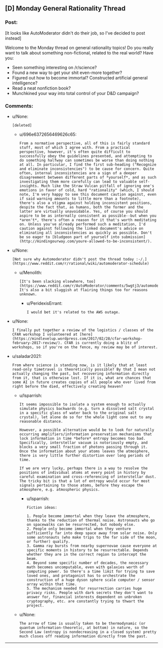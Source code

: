 ## [D] Monday General Rationality Thread

### Post:

[It looks like AutoModerator didn't do their job, so I've decided to post instead]

Welcome to the Monday thread on general rationality topics! Do you really want to talk about something non-fictional, related to the real world? Have you:

-    Seen something interesting on /r/science?
-    Found a new way to get your shit even-more together?
-    Figured out how to become immortal?
    Constructed artificial general intelligence?
-    Read a neat nonfiction book?
-    Munchkined your way into total control of your D&D campaign?

### Comments:

- u/None:
  ```
  [deleted]
  ```

  - u/696e6372656469626c65:
    ```
    From a normative perspective, all of this is fairly standard stuff, most of which I agree with. From a practical perspective, however, it's often quite difficult to successfully obey the guidelines presented, and attempting to do something halfway can sometimes be worse than doing nothing at all. In particular, I find the first sub-heading ("Recognize and eliminate inconsistencies") to be cause for concern. Quite often, internal inconsistencies are a sign of a deeper disagreement between different parts of *yourself*, and as such investigating them more carefully can lead to valuable self-insights. Much like the Straw Vulcan pitfall of ignoring one's emotions in favor of cold, hard "rationality" (which, I should note, I'm very happy to see this document caution against, even if said warning amounts to little more than a footnote), there's also a stigma against holding inconsistent positions, despite the fact that, as humans, both the former and the latter are virtually unavoidable. Yes, of course you should aspire to be as internally consistent as possible--but when you *aren't*, there's often a reason for it that's worth meditating on. Unless you've already performed such a meditation, I'd caution against following the linked document's advice on eliminating all inconsistencies as quickly as possible. Don't be so eager to [bludgeon part of yourself into submission](http://mindingourway.com/youre-allowed-to-be-inconsistent/).
    ```

- u/None:
  ```
  [Not sure why Automoderator didn't post the thread today :-/.](https://www.reddit.com/r/rational/wiki/automoderator-schedule)
  ```

  - u/Menolith:
    ```
    [It's been slacking elsewhere, too](https://www.reddit.com/r/AutoModerator/comments/5wgtj3/automoderator_missed_scheduled_post/). It's also a bit sluggish at flairing things too for reasons unknown.
    ```

    - u/PeridexisErrant:
      ```
      I would bet it's related to the AWS outage.
      ```

- u/None:
  ```
  I finally put together a review of the logistics / classes of the CFAR workshop I volunteered at [here](https://mindlevelup.wordpress.com/2017/02/28/cfar-workshop-february-2017-review/). CFAR is currently doing a blitz of workshops, so if you're on the fence, my review may be of interest.
  ```

- u/saladar2021:
  ```
  From where science is standing now, is it likely that at least read-only timetravel is theoretically possible? By that I mean not actually changing the past, but recovering information directly from it, that is otherwise lost. If it is, what are chances that some AI in future creates copies of all people who ever lived from right before the died, effectively creating heaven?
  ```

  - u/lsparrish:
    ```
    It seems impossible to isolate a system enough to actually simulate physics backwards (e.g. turn a dissolved salt crystal in a specific glass of water back to the original salt crystal), let alone do so for the whole light cone out to any reasonable distance.

    However, a possible alternative would be to look for naturally occurring amplifiers/information preservation mechanisms that lock information in time *before* entropy becomes too bad. Specifically, interstellar vacuum is notoriously empty, and blocks a very small fraction of photons passing through it. Once the information about your atoms leaves the atmosphere, there is very little further distortion over long periods of time.

    If we are very lucky, perhaps there is a way to resolve the positions of individual atoms at every point in history by careful examination and cross-referencing of interstellar dust. The tricky bit is that a lot of entropy would occur for most signals pertaining to those atoms, before they escape the atmosphere, e.g. atmospheric physics.
    ```

    - u/lsparrish:
      ```
      Fiction ideas:

      1. People become immortal when they leave the atmosphere, thanks to the reduction of thermal noise. Astronauts who go on spacewalks can be resurrected, but nobody else.
      2. People only become immortal when they venture sufficiently far into deep space away from solar noise. Only some astronauts (who make trips to the far side of the moon, or further) qualify.
      3. Gamma ray bursts from nearby supernovae cause everyone at specific moments in history to be resurrectable. Depends whether they are in the correct region to intercept the beam.
      4. Beyond some specific number of decades, the necessary math becomes uncomputable, even with galaxies worth of computing power. So there's a time limit for trying to save loved ones, and protagonist has to orchestrate the construction of a huge dyson sphere scale computer / sensor array within that time.
      5. The mechanism needed for resurrection carries huge privacy risks. People with dark secrets they don't want to answer for, financial interests dependent on unbroken cryptography, etc. are constantly trying to thwart the project.
      ```

  - u/None:
    ```
    The arrow of time is usually taken to be thermodynamic (or quantum information-theoretic, at bottom) in nature, so the Second Law (entropy is nondecreasing in a closed system) pretty much closes off reading information directly from the past.
    ```

---

